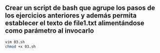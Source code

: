 ## Crear un script de bash que agrupe los pasos de los ejercicios anteriores y además permita establecer el texto de file1.txt alimentándose como parámetro al invocarlo

```sh
vim 03.sh
chmod +x 03.sh
```
